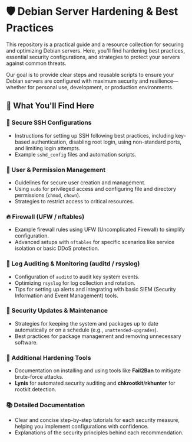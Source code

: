 <h1>🛡️ Debian Server Hardening & Best Practices</h1>

<p>This repository is a practical guide and a resource collection for securing and optimizing Debian servers. Here, you'll find hardening best practices, essential security configurations, and strategies to protect your servers against common threats.</p>

<p>Our goal is to provide clear steps and reusable scripts to ensure your Debian servers are configured with maximum security and resilience—whether for personal use, development, or production environments.</p>

<h2>🎯 What You'll Find Here</h2>

<h3>🔐 Secure SSH Configurations</h3>
<ul>
  <li>Instructions for setting up SSH following best practices, including key-based authentication, disabling root login, using non-standard ports, and limiting login attempts.</li>
  <li>Example <code>sshd_config</code> files and automation scripts.</li>
</ul>

<h3>👥 User & Permission Management</h3>
<ul>
  <li>Guidelines for secure user creation and management.</li>
  <li>Using <code>sudo</code> for privileged access and configuring file and directory permissions (<code>chmod</code>, <code>chown</code>).</li>
  <li>Strategies to restrict access to critical resources.</li>
</ul>

<h3>🔥 Firewall (UFW / nftables)</h3>
<ul>
  <li>Example firewall rules using UFW (Uncomplicated Firewall) to simplify configuration.</li>
  <li>Advanced setups with <code>nftables</code> for specific scenarios like service isolation or basic DDoS protection.</li>
</ul>

<h3>📝 Log Auditing & Monitoring (auditd / rsyslog)</h3>
<ul>
  <li>Configuration of <code>auditd</code> to audit key system events.</li>
  <li>Optimizing <code>rsyslog</code> for log collection and rotation.</li>
  <li>Tips for setting up alerts and integrating with basic SIEM (Security Information and Event Management) tools.</li>
</ul>

<h3>🔄 Security Updates & Maintenance</h3>
<ul>
  <li>Strategies for keeping the system and packages up to date automatically or on a schedule (e.g., <code>unattended-upgrades</code>).</li>
  <li>Best practices for package management and removing unnecessary software.</li>
</ul>

<h3>🧰 Additional Hardening Tools</h3>
<ul>
  <li>Documentation on installing and using tools like <strong>Fail2Ban</strong> to mitigate brute-force attacks.</li>
  <li><strong>Lynis</strong> for automated security auditing and <strong>chkrootkit</strong>/<strong>rkhunter</strong> for rootkit detection.</li>
</ul>

<h3>📚 Detailed Documentation</h3>
<ul>
  <li>Clear and concise step-by-step tutorials for each security measure, helping you implement configurations with confidence.</li>
  <li>Explanations of the security principles behind each recommendation.</li>
</ul>
